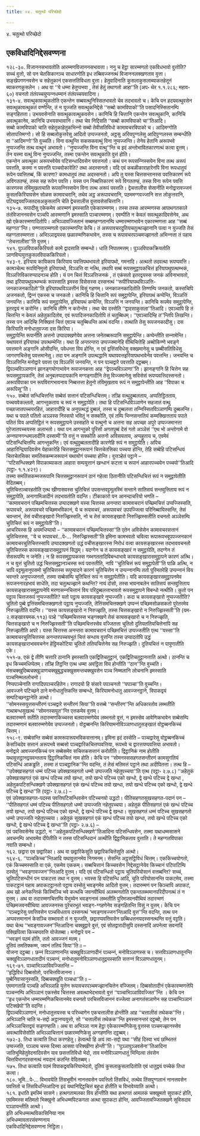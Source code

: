 ```yaml
---
title: ०४. चतुत्थो परिच्छेदो

---
```

४. चतुत्थो परिच्छेदो  


## एकविधादिनिद्देसवण्णना

१२८-३०. विजाननसभावतोति आरम्मणविजाननसभावत्ता। ननु च हेट्ठा सारम्मणतो एकविधभावो वुत्तोति? सच्‍चं वुत्तो, सो पन चेतसिकानञ्‍च साधारणोति इध तब्बिवज्‍जनत्थं विजाननलक्खणताव वुत्ता। सङ्खेपगणनवसेन च सहेतुकानं एकसत्ततिविधता वुत्ता। हेतुवादिनाति कुसलाकुसलाब्याकतहेतूनं ब्याकरणकुसलेन । अथ वा ‘‘ये धम्मा हेतुप्पभवा , तेसं हेतुं तथागतो आहा’’ति (अप॰ थेर १.१.२८६; महाव॰ ६०) वचनतो तंतंपच्‍चयुप्पन्‍नधम्मानं तंतंपच्‍चयवादिना।  
१३१-४. सवत्थुकावत्थुकतोति एकन्तेन सब्बवत्थुनिस्सितभावतो चेव तदभावतो च। केचि पन हदयवत्थुवसेन सवत्थुकावत्थुकतं वण्णेन्ति, तं न युज्‍जति सवत्थुकनिद्देसे ‘‘सब्बो कामविपाको’’ति पसादनिस्सितानम्पि सङ्गहितत्ता। उभयवसेनाति सवत्थुकावत्थुकवसेन। कानिचि हि चित्तानि एकन्तेन सवत्थुकानि, कानिचि अवत्थुकानेव, कानिचि उभयसभावानि। तथा चेव निद्दिसति ‘‘सब्बो कामविपाको चा’’तिआदि।  
सब्बो कामविपाको चाति सहेतुकाहेतुकभिन्‍नो सब्बो तेवीसतिविधो कामावचरविपाको च। आदिमग्गोति सोतापत्तिमग्गो। सो हि सब्बलोकुत्तरेसु आदितो उप्पज्‍जनतो, अट्ठसु अरियपुग्गलेसु आदिपुग्गलस्स सम्बन्धीति वा ‘‘आदिमग्गो’’ति वुच्‍चति। विना वत्थुन्ति सकसकवत्थुं विना नुप्पज्‍जन्ति। तेनेव हेतानि अरूपभवे नुप्पज्‍जन्ति तत्थ वत्थूनं अभावतो। ‘‘नुप्पज्‍जन्ति विना वत्थु’’न्ति च इदं अन्तोभावितकारणत्थं कत्वा वुत्तम्। तेन यस्मा वत्थुं विना नुप्पज्‍जन्ति, तस्मा एकन्तेन सवत्थुकाति वुत्तं होति।  
एकन्तेन अवत्थुका अरूपभवेयेव पटिसन्धादिवसेन पवत्तनतो। कथं पन रूपसन्‍निस्सयेन विना तत्थ अरूपं पवत्तति, कस्मा न पवत्तति पञ्‍चवोकारेति? तथा अदस्सनतो। यदि एवं कबळीकाराहारेनपि विना रूपधातुयं रूपेन पवत्तितब्बं, किं कारणा? कामधातुयं तथा अदस्सनतो। अपि तु यस्स चित्तसन्तानस्स पवत्तिकारणं रूपे अविगततण्हं, तस्स सह रूपेन पवत्ति। यस्स पन निब्बत्तिकारणं रूपे विगततण्हं, तस्स विना रूपेन पवत्ति कारणस्स तंविमुखतायाति रूपसन्‍निस्सयेन विना तत्थ अरूपं पवत्तति। द्वेचत्तालीस सेसानीति मनोद्वारावज्‍जनं कुसलकिरियावसेन सोळस कामावचरानि, तथेव अट्ठ अरूपावचरानि, पठममग्गवज्‍जानि सत्त लोकुत्तरानि, पटिघद्वयवज्‍जितदसअकुसलानि चेति द्वेचत्तालीस वुत्तावसेसचित्तानि।  
१३५-७. रूपादीसु एकेकमेव आरम्मणं इमस्साति एकेकारम्मणम्। तस्स तस्स आरम्मणस्स आपाथगतकाले तंतंविजाननवसेन पञ्‍चपि आरम्मणानि इमस्साति पञ्‍चारम्मणम्। एवम्पीति न केवलं सवत्थुकादिवसेनेव, अथ खो एकेकारम्मणादितोपि। अभिञ्‍ञावज्‍जितानं सब्बमहग्गतानम्पि धम्मारम्मणभावेन एकारम्मणत्ता आह ‘‘सब्बं महग्गत’’न्ति। पण्णत्तारम्मणतो एकारम्मणन्ति केचि। तं अरूपावचरदुतियचतुत्थज्झानानि पत्वा न युज्‍जति तेसं महग्गतारम्मणत्ता। अभिञ्‍ञाद्वयस्स छळारम्मणिकभावेन, तस्स च रूपावचरपञ्‍चमज्झानतो अभिन्‍नत्ता तं पहाय ‘‘तेचत्तालीसा’’ति वुत्तम्।  
१४१. पुञ्‍ञविपाककिरियतो कामे द्वादसाति सम्बन्धो। धाति निपातमत्तम्। पुञ्‍ञविपाकक्रियतोति ञाणविप्पयुत्तकुसलविपाककिरियतो।  
१४३-९. इरियाय कायिकाय किरियाय पवत्तिपथभावतो इरियापथो, गमनादि। अत्थतो तदवत्था रूपप्पवत्ति। कामञ्‍चेत्थ रूपविनिमुत्तो इरियापथो, विञ्‍ञत्ति वा नत्थि, तथापि सब्बं रूपसमुट्ठापकचित्तं इरियापथुपत्थम्भकं, विञ्‍ञत्तिविकारुप्पादनञ्‍च होति। यं पन चित्तं विञ्‍ञत्तिजनकं , तं एकंसतो इतरद्वयस्स जनकं अविनाभावतो, तथा इरियापथुपत्थम्भकं रूपस्साति इमस्स विसेसस्स दस्सनत्थं ‘‘रूपीरियापथविञ्‍ञत्ति-जनकाजनकादितो’’ति इरियापथविञ्‍ञत्तीनं विसुं गहणम्। जनकाजनकादितोति तिण्णम्पि जनकतो, कस्सचिपि अजनकतो, द्विन्‍नं एकस्स च जनकतो। कानिचि हि चित्तानि रूपं समुट्ठापेन्ति, इरियापथं कप्पेन्ति, विञ्‍ञत्तिं जनयन्ति। कानिचि रूपं समुट्ठापेन्ति, इरियापथं कप्पेन्ति, विञ्‍ञत्तिं न जनयन्ति। कानिचि रूपमेव समुट्ठापेन्ति, इतरद्वयं न करोन्ति। कानिचि तीणि न करोन्तेव। तथा चेव दस्सेति ‘‘द्वादसाकुसला’’तिआदि। एवञ्‍चापि हि तं चित्तन्ति न केवलं अहेतुकादितोव, एवं रूपादिजनकादितोपि तं चतुब्बिधम्। ‘‘एवञ्‍चादिम्हि त’’न्तिपि लिखन्ति। तस्स पन आदिम्हि निक्खित्तं चित्तं एवञ्‍च चतुब्बिधन्ति अत्थं वदन्ति। तत्थाति तेसु रूपजनकादीसु। दस किरियाति मनोधातुवज्‍जा दस किरिया।  
समुट्ठापेन्ति रूपानीति अत्तनो उप्पादक्खणेयेव अत्तना जनेतब्बरूपानि समुट्ठापेन्ति। कप्पेन्तीति सन्‍नामेन्ति। यथापवत्तं इरियापथं उपत्थम्भेन्ति। यथा हि अन्तरन्तरा उप्पज्‍जमानेहि वीथिचित्तेहि अब्बोकिण्णे भवङ्गे पवत्तमाने अङ्गानि ओसीदन्ति, पवेधन्ता विय होन्ति, न एवं द्वत्तिंसविधेसु वक्खमानेसु च छब्बीसतिविधेसु जागरणचित्तेसु पवत्तमानेसु। तदा पन अङ्गानि उपत्थद्धानि यथापवत्तइरियापथभावेनेव पवत्तन्ति। जनयन्ति च विञ्‍ञत्तिन्ति मनोद्वारे पवत्ता एव विञ्‍ञत्तिं जनयन्ति, न पन पञ्‍चद्वारे पवत्ताति दट्ठब्बम्।  
द्विपञ्‍चविञ्‍ञाणानं झानङ्गयोगाभावेन रूपाजनकत्ता आह ‘‘द्वेपञ्‍चविञ्‍ञाणा’’ति। झानङ्गानि हि चित्तेन सह रूपसमुट्ठापकानि, तेसं अनुबलप्पदायकानि मग्गङ्गादीनि तेसु विज्‍जमानेसु सविसेसं रूपप्पवत्तिदस्सनतो। अरूपविपाका पन रूपविरागभावनाय निब्बत्तत्ता हेतुनो तंविमुखताय रूपं न समुट्ठापेन्तीति आह ‘‘विपाका च अरूपिसू’’ति।  
१५०. सब्बेसं सन्धिचित्तन्ति सब्बेसं सत्तानं पटिसन्धिचित्तम्। तञ्हि वत्थुदुब्बलताय, अप्पतिट्ठितताय, पच्‍चयवेकल्‍लतो, आगन्तुकताय च रूपं न समुट्ठापेति। तथा हि पटिसन्धिविञ्‍ञाणेन सहजातं वत्थु पच्छाजातपच्‍चयरहितं, आहारादीहि च अनुपत्थद्धं दुब्बलं, तस्स च दुब्बलत्ता तन्‍निस्सितविञ्‍ञाणम्पि दुब्बलन्ति। यथा च पपाते पतितो अञ्‍ञस्स निस्सयो भवितुं न सक्‍कोति, एवं तम्पि भिन्‍नसन्ततियं कम्मक्खित्तताय पपाते पतितं विय अप्पतिट्ठितं न रूपसमुट्ठापने उस्सहति च वत्थुनो च अत्तना सह अपच्छा अपुरे उप्पज्‍जमानत्ता पुरेजातपच्‍चयस्स अलाभतो। यथा पन आगन्तुको पुरिसो अगतपुब्बं देसं गतो अञ्‍ञेसं ‘‘एथ भो अन्तोगामे वो अन्‍नपानगन्धमालादीनि दस्सामी’’ति वत्तुं न सक्‍कोति अत्तनो अविसयताय, अप्पहुताय च, एवमेवं पटिसन्धिचित्तम्पि आगन्तुकन्ति। एवं वत्थुदुब्बलतादीहि कारणेहि रूपं न समुट्ठापेति। अपिच आहारिन्द्रियादिवसेन येहाकारेहि चित्तसमुट्ठानरूपानं चित्तचेतसिका पच्‍चया होन्ति, तेहि सब्बेहि पटिसन्धियं चित्तचेतसिका समतिंसकम्मजरूपानं यथायोगं पच्‍चया होन्ति। वुत्तञ्हेतं पट्ठाने –  
‘‘पटिसन्धिक्खणे विपाकाब्याकता आहारा सम्पयुत्तानं खन्धानं कटत्ता च रूपानं आहारपच्‍चयेन पच्‍चयो’’तिआदि (पट्ठा॰ १.१.४२९)।  
तस्मा समतिंसकम्मजरूपानि चित्तसमुट्ठानरूपानं ठानं गहेत्वा ठितानीति पटिसन्धिचित्तं रूपं न समुट्ठापेतीति वेदितब्बम्।  
चुतिचित्तञ्‍चारहतोति एत्थ खीणासवस्स चुतिचित्तं उपसन्तवट्टमूलस्मिं सन्ताने सातिसयं सन्तवुत्तिताय रूपं न समुट्ठापेति, अनागामिआदीनं तदभावतोति वदन्ति। टीकाकारो पन आनन्दाचरियो भणति –  
‘‘कामावचरानं पच्छिमचित्तस्स उप्पादक्खणे यस्स चित्तस्स अनन्तरा कामावचरानं पच्छिमचित्तं उप्पज्‍जिस्सति, रूपावचरे, अरूपावचरे पच्छिमभविकानं, ये च रूपावचरं, अरूपावचरं उपपज्‍जित्वा परिनिब्बायिस्सन्ति, तेसं चवन्तानं, तेसं वचीसङ्खारो निरुज्झिस्सति, नो च तेसं कायसङ्खारो निरुज्झिस्सतीति वचनतो अञ्‍ञेसम्पि चुतिचित्तं रूपं न समुट्ठापेती’’ति।  
आचरियस्स हि अयमधिप्पायो – ‘‘कामावचरानं पच्छिमचित्तस्सा’’ति एतेन अविसेसेन कामावचरसत्तानं चुतिचित्तस्स, ‘‘ये च रूपावचरं…पे॰… निरुज्झिस्सती’’ति इमिना कामभवतो चवित्वा रूपारूपभवूपपज्‍जनकानं कामावचरचुतिचित्तस्सापि उप्पादक्खणतो उद्धं वचीसङ्खारस्स निरोधं वत्वा कायसङ्खारस्स तदभाववचनतो चुतिचित्तस्स कायसङ्खारासमुट्ठापनं सिद्धम्। यदग्गेन च तं कायसङ्खारं न समुट्ठापेति, तदग्गेन तं सेसरूपम्पि न जनेति। न हि रूपसमुट्ठापकस्स गब्भगततादिविबन्धाभावे कायसङ्खारासमुट्ठापने कारणं अत्थि। न च युत्तं चुतितो उद्धं चित्तसमुट्ठानञ्‍चस्स रूपं पवत्ततीति, नापि ‘‘चुतिचित्तं रूपं समुट्ठापेती’’ति पाळि अत्थि, न चापि वट्टमूलानुपसमो चुतिचित्तस्स रूपुप्पादने कारणं चुतिचित्तेन न उप्पन्‍नानम्पि ततो पुरिमतरेहि उप्पन्‍नानं विय भवन्तरे अनुप्पज्‍जनतो, तस्मा सब्बेसम्पि चुतिचित्तं रूपं न समुट्ठापेतीति। यदि कायसङ्खारसमुट्ठापनमेव रूपजननारहभावं साधेति, तदा चतुत्थज्झाने कथन्ति? नायं दोसो, तस्स भावनाबलेन सातिसयं सन्तवुत्तिताय कायसङ्खारासमुट्ठापनेपि मरणासन्‍नचित्तानं विय परिदुब्बलत्ताभावतो रूपसमुट्ठापने विबन्धो नत्थीति। कुतो पन पट्ठाय चित्तजरूपं नुप्पज्‍जतीति? यतो पट्ठाय कायसङ्खारे नुप्पज्‍जति। कदा च कायसङ्खारो नुप्पज्‍जतीति? चुतितो पुब्बे द्वत्तिंसमचित्तक्खणतो पट्ठाय नुप्पज्‍जति, तेत्तिंसमचित्तक्खणे उप्पन्‍नं पच्छिमसोळसकतो पुरेतरमेव निरुज्झतीति वदन्ति। ‘‘यस्स कायसङ्खारो न निरुज्झति, तस्स चित्तसङ्खारो न निरुज्झिस्सती’’ति (यम॰ २.सङ्खारयमक.११३) पञ्हे ‘‘पच्छिमचित्तस्स भङ्गक्खणे तेसं कायसङ्खारो च न निरुज्झति, चित्तसङ्खारो च न निरुज्झिस्सती’’ति पच्छिमचित्तस्सेव वज्‍जितत्ता चुतितो दुतियततियचित्तेनापि सह निरुज्झतीति अपरे। यस्स चित्तस्स अनन्तरा कामावचरानं पच्छिमचित्तं उप्पज्‍जतीति एत्थ ‘‘यस्सा’’ति कामावचरचुतिचित्तस्स अनन्तरपच्‍चयभूतं चित्तं सन्धाय वुत्तन्ति तस्स उप्पादतोपि उद्धं कायसङ्खाराभाववचनेन हेट्ठिमकोटिया चुतितो ततियचित्तेनेव सह निरुज्झति। दुतियचित्तं न पापुणातीति एके।  
१५१-७. एकं द्वे तीणि चत्तारि ठानानि इमस्साति एकद्वितिचतुट्ठानं, एकद्वितिचतुट्ठानत्ताति अत्थो। ठानन्ति च इध किच्‍चमधिप्पेतम्। तञ्हि तिट्ठन्ति एत्थ धम्मा अवट्ठिता विय होन्तीति ‘‘ठान’’न्ति वुच्‍चति। मंसचक्खुदिब्बचक्खुञाणचक्खुबुद्धचक्खुसमन्तचक्खुवसेन पञ्‍च निम्मलानि लोचनानि इमस्साति पञ्‍चनिम्मललोचनो।  
निप्पपञ्‍चेनाति रागादिपपञ्‍चरहितेन। रागादयो हि संसारे पपञ्‍चनतो ‘‘पपञ्‍चा’’ति वुच्‍चन्ति।  
आवज्‍जने पटिच्छने ठाने मनोधातुत्तिकन्ति सम्बन्धो, किरियामनोधातु आवज्‍जनट्ठाने, विपाकद्वयं सम्पटिच्छनट्ठानेति अत्थो।  
‘‘सोमनस्सयुत्तसन्तीरणं पञ्‍चद्वारे सन्तीरणं सिया’’ति वत्तब्बे ‘‘सन्तीरण’’न्ति अधिकारतोव लब्भतीति गाथाबन्धसुखत्थं ‘‘सोमनस्सयुत’’न्ति एत्तकमेव वुत्तम्।  
बलवारम्मणे सतीति तदारम्मणकिच्‍चस्स बलवारम्मणेयेव लब्भनतो वुत्तं, न इमस्सेव आवेणिकभावेन सब्बेसम्पि तदारम्मणानं बलवारम्मणेयेव उप्पज्‍जनतो। वोट्ठब्बनन्ति किरियामनोविञ्‍ञाणधातुसङ्खातं वोट्ठब्बनकिच्‍चं चित्तम्।  
१५८-९. सब्बेसन्ति सब्बेसं कामरूपारूपभविकसत्तानम्। इमिना इदं दस्सेति – पञ्‍चद्वारेसु वोट्ठब्बनकिच्‍चं केसञ्‍चिदेव सत्तानं अरूपभवे सब्बसो पञ्‍चद्वारिकचित्तप्पवत्तिया, रूपभवे च द्वारत्तयप्पवत्तिया अभावतो। मनोद्वारे आवज्‍जनकिच्‍चं पन सब्बेसमेव सचित्तकसत्तानं करोतीति। द्विट्ठानिकं नाम होतीति यथावुत्तट्ठानद्वयवन्तताय द्विट्ठानिकचित्तं नाम होति। केचि पन ‘‘सोमनस्ससहगतसन्तीरणं कामसुगतियं पटिसन्धिं आकड्ढति , तस्मा तं पञ्‍चट्ठानिक’’न्ति वदन्ति, तं तेसं मतिमत्तं पट्ठाने तथा अदीपितत्ता। तत्थ हि –  
‘‘उपेक्खासहगतं धम्मं पटिच्‍च उपेक्खासहगतो धम्मो उप्पज्‍जति नहेतुपच्‍चया’’ति एत्थ (पट्ठा॰ २.७.८) ‘‘अहेतुकं उपेक्खासहगतं एकं खन्धं पटिच्‍च तयो खन्धा, तयो खन्धे पटिच्‍च एको खन्धो, द्वे खन्धे पटिच्‍च द्वे खन्धा , अहेतुकपटिसन्धिक्खणे उपेक्खासहगतं एकं खन्धं पटिच्‍च तयो खन्धा, तयो खन्धे पटिच्‍च एको खन्धो, द्वे खन्धे पटिच्‍च द्वे खन्धा’’ति (पट्ठा॰ २.७.८) –  
एवं उपेक्खासहगत-पदस्स पवत्तिपटिसन्धिवसेन पटिच्‍चनयो उद्धटो। पीतिसहगतसुखसहगत-पदानं पन –  
‘‘पीतिसहगतं धम्मं पटिच्‍च पीतिसहगतो धम्मो उप्पज्‍जति नहेतुपच्‍चया। अहेतुकं पीतिसहगतं एकं खन्धं पटिच्‍च तयो खन्धा, तयो खन्धे पटिच्‍च एको खन्धो, द्वे खन्धे पटिच्‍च द्वे खन्धा। सुखसहगतं धम्मं पटिच्‍च सुखसहगतो धम्मो उप्पज्‍जति नहेतुपच्‍चया। अहेतुकं सुखसहगतं एकं खन्धं पटिच्‍च तयो खन्धा, तयो खन्धे पटिच्‍च एको खन्धो, द्वे खन्धे पटिच्‍च द्वे खन्धा’’ति (पट्ठा॰ २.७.६) –  
एवं पवत्तिवसेनेव उद्धटो, न ‘‘अहेतुकपटिसन्धिक्खणे’’तिआदिना पटिसन्धिवसेन, तस्मा यथाधम्मसासने अवचनम्पि अभावमेव दीपेतीति न तस्स पटिसन्धिदानं अत्थीति द्विट्ठानिकताव वुत्ताति। ते महग्गतविपाका नवाति सम्बन्धो।  
१६२. छद्वारा एव छद्वारिका। अथ वा छद्वारिकेसूति छद्वारिकचित्तेसूति अत्थो।  
१६४-६. ‘‘पञ्‍चकिच्‍च’’न्तिआदि यथावुत्तानमेव निगमनम्। सेसन्ति अट्ठसट्ठिविधं चित्तम्। एककिच्‍चयोगतो, एकं किच्‍चमस्साति वा एकं, एकमेव एककम्। सब्बचित्तानं किच्‍चवसेन निद्देसट्ठानेयेव किच्‍चानं पटिपाटिम्पि दस्सेतुं ‘‘भवङ्गावज्‍जन’’न्तिआदि वुत्तम्। यदि एवं पटिसन्धितो पट्ठाय चुतिपरियोसानं वत्तब्बन्ति? सच्‍चं, चुतिपटिसन्धीनं पन पाकटत्ता तथा न वुत्तम्। भवस्स हि पटिसन्धि आदि, चुति परियोसानन्ति पाकटमेव, तस्मा पाकटट्ठानं पहाय अपाकटट्ठानतो पट्ठाय दस्सेतुं भवङ्गमेव आदितो वुत्तम्। तदारम्मणं पन किञ्‍चापि अपाकटं, अथ खो अनेकन्तिकं किस्मिञ्‍चि भवे कत्थचि जवनवीथियं अलब्भनतोति एकन्तलब्भमानपरिदीपनत्थं तं न वुत्तम्। अथ वा तदारम्मणचित्तम्पि येभुय्येन भवङ्गनामं लब्भतीति पुरिमजवनवीथियं तदारम्मणं पच्छिमजवनवीथिया आवज्‍जनस्स पुरेचरभूतं भवङ्ग-ग्गहणेनेव सङ्गहितन्ति विसुं न वुत्तम्। केचि पन ‘‘पञ्‍चद्वारेसु पवत्तिवसेन पञ्‍चविधताय दस्सनत्थं ‘भवङ्गावज्‍जन’न्तिआदि वुत्त’’न्ति वदन्ति, तत्थ पन अप्पवत्तमानानं केसञ्‍चि सब्भावतो तं न युज्‍जति, छद्वारप्पवत्तिवसेन छब्बिधत्तनयदस्सनत्थन्ति वत्तुं वट्टति। यथा चेत्थ ‘‘भवङ्गावज्‍जन’’न्तिआदिना चक्खुद्वारे वुत्तं, एवं सोतद्वारादीसुपि दस्सनादिं अपनेत्वा सवनादिं पक्खिपित्वा किच्‍चप्पवत्ति योजेतब्बा। मनोद्वारे पन –  
‘‘भवङ्गं पठमं होति, ततो आवज्‍जनं मतम्।  
दुतियं तमतिक्‍कम्म, जवनं ततियं सिया’’ति॥ –  
योजना दट्ठब्बा। छन्‍नं विञ्‍ञाणानन्ति चक्खुविञ्‍ञाणादीनं पञ्‍चन्‍नं, मनोविञ्‍ञाणस्स च। सत्तविञ्‍ञाणधातूनन्ति चक्खुविञ्‍ञाणधातादीनं पञ्‍चन्‍नं, मनोधातुमनोविञ्‍ञाणधातुद्वयस्साति सत्तन्‍नं विञ्‍ञाणधातूनम्।  
१६९-७१. पञ्‍चाभिञ्‍ञाविवज्‍जितन्ति –  
‘‘इद्धिविधं दिब्बसोतो, परचित्तविजानना।  
पुब्बेनिवासानुस्सति, दिब्बचक्खूति पञ्‍चधा’’ति॥ –  
एवमागताहि पञ्‍चहि अभिञ्‍ञाहि युत्तेन रूपावचरपञ्‍चमज्झानचित्तेन वज्‍जितम्। दिब्बसोतादीनं एकेकारम्मणत्तेपि पञ्‍चन्‍नम्पि अभिञ्‍ञानं एकस्सेव चित्तस्स अवत्थाभेदभावतो वुत्तं ‘‘पञ्‍चाभिञ्‍ञाविवज्‍जित’’न्ति । केचि पन ‘‘इध एकन्तेन धम्मारम्मणिकचित्तानमेव वचनतो परचित्तविजाननं वज्‍जेत्वा अनागतंसञाणेन सह पञ्‍चाभिञ्‍ञानं पटिक्खेपो’’ति वदन्ति।  
द्विपञ्‍चविञ्‍ञाणानं, मनोधातुत्तयस्स च परिच्‍चागेन एकचत्तालीस होन्तीति आह ‘‘चत्तालीसं तथेकक’’न्ति। अभिञ्‍ञानि चाति च-सद्दो अट्ठानप्पयुत्तो, सो ‘‘चत्तालीसं तथेकक’’न्ति इमस्सानन्तरं दट्ठब्बो, तेन पन अभिञ्‍ञाचित्तद्वयं सङ्गण्हाति। अथ वा अभिञ्‍ञा नाम हेट्ठा एकेकारम्मणिकेसु वुत्तस्स पञ्‍चमज्झानस्सेव अवत्थाविसेसोति अभिञ्‍ञाचित्तानं छळारम्मणिकेसु अग्गहणन्ति दट्ठब्बम्।  
१७२-३. तिधा कत्वाति तिधा करणहेतु। हेत्वत्थो हि अयं त्वा-सद्दो यथा ‘‘सीहं दिस्वा भयं छम्भितत्तं उप्पज्‍जति, पञ्‍ञाय चस्स दिस्वा आसवा परिक्खीणा होन्ती’’ति। ‘‘पुञ्‍ञापुञ्‍ञवसेना’’तिआदिना जातिभूमिहेतुवेदनादिवसेन याव छसत्ततिविधो भेदो, ताव मनोविञ्‍ञाणधातुं भिन्दित्वा तंवसेन चित्तविभागदस्सनत्थं नयदानं कतन्ति वेदितब्बम्।  
१७५. तिधा कत्वाति पठमं विपाकद्वयकिरियाभेदतो, दुतियं कुसलाकुसलादितोति एवं धातुद्वयं पच्‍चेकं तिधा कत्वा।  
१८०. भूमि…पे॰… विभावयेति तिंसभूमीनं नानत्तवसेन पवत्तितो तिंसविधं, तत्थेव तिंसपुग्गलानं नानत्तवसेन पवत्तितो च तिंसविधन्तिआदिना इदं यथानिद्दिट्ठचित्तं बहुधा होतीति च विभावेय्याति अत्थो।  
१८१. इधाति इमस्मिं सासने। हत्थगतामलका विय होन्तीति यथा हत्थगतं आमलकं चक्खुमतो सुपाकटं होति, एवमिमस्स मतिमतो भिक्खुनो अभिधम्मपिटकगता अत्था सुपाकटा होन्ति, आवज्‍जितावज्‍जितक्खणे सुविसदाव पञ्‍ञायन्तीति अत्थो।  
इति अभिधम्मत्थविकासिनिया नाम  
अभिधम्मावतारसंवण्णनाय  
एकविधादिनिद्देसवण्णना निट्ठिता।  